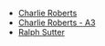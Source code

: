 - [Charlie Roberts](https://github.com/charlieroberts)
- [Charlie Roberts - A3](https://github.com/charlieroberts/screamer)
- [Ralph Sutter](https://editor.p5js.org/rsutter/full/MBbOyiGgQ)  

